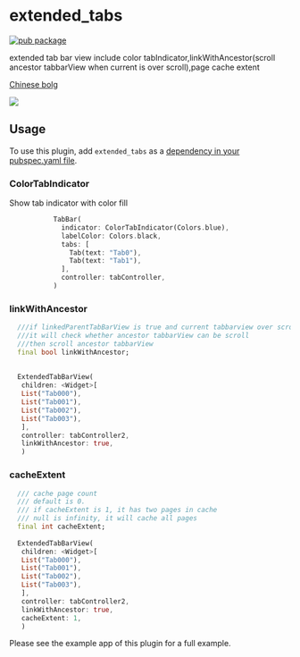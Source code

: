 # extended_tabs

[![pub package](https://img.shields.io/pub/v/extended_tabs.svg)](https://pub.dartlang.org/packages/extended_tabs)

extended tab bar view include color tabIndicator,linkWithAncestor(scroll ancestor tabbarView when current is over scroll),page cache extent

[Chinese bolg](https://juejin.im/post/5c34b87ef265da61553b01a8)

![](https://github.com/zmtzawqlp/Flutter_Candies/blob/master/gif/ExtendedTabs.gif)

## Usage

To use this plugin, add `extended_tabs` as a [dependency in your pubspec.yaml file](https://flutter.io/platform-plugins/).

### ColorTabIndicator
Show tab indicator with color fill
``` dart
           TabBar(
             indicator: ColorTabIndicator(Colors.blue),
             labelColor: Colors.black,
             tabs: [
               Tab(text: "Tab0"),
               Tab(text: "Tab1"),
             ],
             controller: tabController,
           )
```
### linkWithAncestor
``` dart
  ///if linkedParentTabBarView is true and current tabbarview over scroll,
  ///it will check whether ancestor tabbarView can be scroll
  ///then scroll ancestor tabbarView
  final bool linkWithAncestor;
  
  
  ExtendedTabBarView(
   children: <Widget>[
   List("Tab000"),
   List("Tab001"),
   List("Tab002"),
   List("Tab003"),
   ],
   controller: tabController2,
   linkWithAncestor: true,
   )
```

### cacheExtent
``` dart
  /// cache page count
  /// default is 0.
  /// if cacheExtent is 1, it has two pages in cache
  /// null is infinity, it will cache all pages
  final int cacheExtent;
  
  ExtendedTabBarView(
   children: <Widget>[
   List("Tab000"),
   List("Tab001"),
   List("Tab002"),
   List("Tab003"),
   ],
   controller: tabController2,
   linkWithAncestor: true,
   cacheExtent: 1,
   )  
```

Please see the example app of this plugin for a full example.
